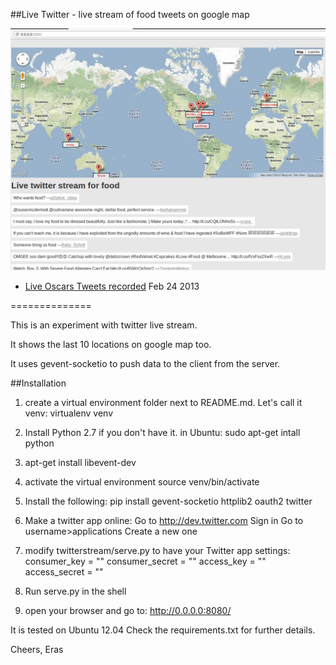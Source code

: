 ##Live Twitter - live stream of food tweets on google map

![Alt text](twitter-live-screenshot.jpg "Live Tweets on google map")


* [Live Oscars Tweets recorded](http://cgtal.com/eras/live-twitter/live-twitter-oscars2.mp4) Feb 24 2013

==============

This is an experiment with twitter live stream. 

It shows the last 10 locations on google map too.

It uses gevent-socketio to push data to the client from the server.


##Installation

1. create a virtual environment folder next to README.md. Let's call it venv:
virtualenv venv

2. Install Python 2.7 if you don't have it.
in Ubuntu:
sudo apt-get intall python

3. apt-get install libevent-dev

4. activate the virtual environment
source venv/bin/activate

5. Install the following:
pip install gevent-socketio httplib2 oauth2 twitter

6. Make a twitter app online:
Go to http://dev.twitter.com
Sign in
Go to username>applications
Create a new one

7. modify twitterstream/serve.py to have your Twitter app settings:
consumer_key = ""
consumer_secret = ""
access_key = ""
access_secret = ""

7. Run serve.py in the shell

8. open your browser and go to: http://0.0.0.0:8080/

It is tested on Ubuntu 12.04
Check the requirements.txt for further details.


Cheers,
Eras
